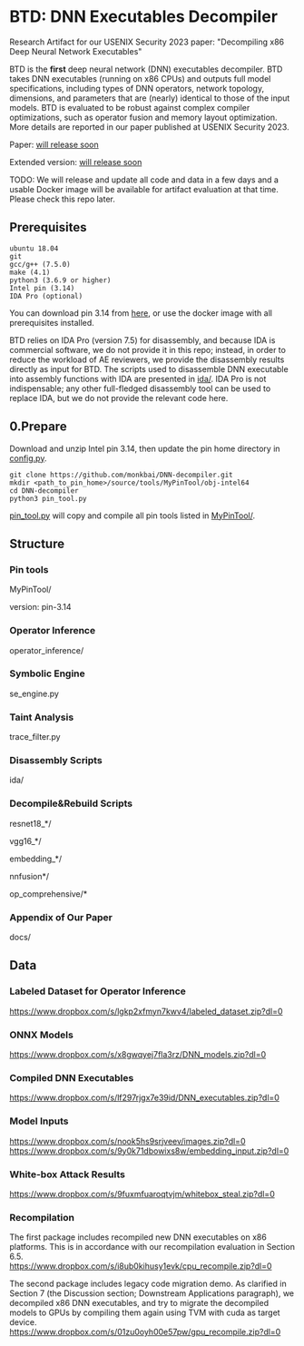 # BTD: DNN Executables Decompiler

Research Artifact for our USENIX Security 2023 paper: "Decompiling x86 Deep Neural Network Executables"

BTD is the **first** deep neural network (DNN) executables decompiler. BTD takes DNN executables (running on x86 CPUs) and outputs full model specifications, including types of DNN operators, network topology, dimensions, and parameters that are (nearly) identical to those of the input models. BTD is evaluated to be robust against complex compiler optimizations, such as operator fusion and memory layout optimization. More details are reported in our paper published at USENIX Security 2023.

Paper: [will release soon](README.md)

Extended version: [will release soon](README.md)

TODO: We will release and update all code and data in a few days and a usable Docker image will be available for artifact evaluation at that time. Please check this repo later.

## Prerequisites
```
ubuntu 18.04
git
gcc/g++ (7.5.0)
make (4.1)
python3 (3.6.9 or higher)
Intel pin (3.14) 
IDA Pro (optional)
```
You can download pin 3.14 from [here](https://www.intel.com/content/www/us/en/developer/articles/tool/pin-a-binary-instrumentation-tool-downloads.html), or use the docker image with all prerequisites installed.

BTD relies on IDA Pro (version 7.5) for disassembly, and because IDA is commercial software, we do not provide it in this repo; instead, in order to reduce the workload of AE reviewers, we provide the disassembly results directly as input for BTD. The scripts used to disassemble DNN executable into assembly functions with IDA are presented in [ida/](https://github.com/monkbai/DNN-decompiler/tree/master/ida). IDA Pro is not indispensable; any other full-fledged disassembly tool can be used to replace IDA, but we do not provide the relevant code here.

## 0.Prepare

Download and unzip Intel pin 3.14, then update the pin home directory in [config.py](https://github.com/monkbai/DNN-decompiler/blob/master/config.py#L3).

```
git clone https://github.com/monkbai/DNN-decompiler.git
mkdir <path_to_pin_home>/source/tools/MyPinTool/obj-intel64
cd DNN-decompiler
python3 pin_tool.py
```
[pin_tool.py](https://github.com/monkbai/DNN-decompiler/blob/master/pin_tools.py#L101) will copy and compile all pin tools listed in [MyPinTool/](https://github.com/monkbai/DNN-decompiler/tree/master/MyPinTool).

## Structure

### Pin tools
MyPinTool/

version: pin-3.14

### Operator Inference
operator_inference/

### Symbolic Engine
se_engine.py

### Taint Analysis
trace_filter.py

### Disassembly Scripts
ida/

### Decompile&Rebuild Scripts
resnet18_\*/  

vgg16_\*/  

embedding_\*/

nnfusion\*/

op_comprehensive/\*

### Appendix of Our Paper
docs/

## Data

### Labeled Dataset for Operator Inference
https://www.dropbox.com/s/lgkp2xfmyn7kwv4/labeled_dataset.zip?dl=0

### ONNX Models
https://www.dropbox.com/s/x8gwqyej7fla3rz/DNN_models.zip?dl=0

### Compiled DNN Executables
https://www.dropbox.com/s/lf297rjgx7e39id/DNN_executables.zip?dl=0

### Model Inputs
https://www.dropbox.com/s/nook5hs9srjveev/images.zip?dl=0  
https://www.dropbox.com/s/9y0k71dbowixs8w/embedding_input.zip?dl=0

### White-box Attack Results
https://www.dropbox.com/s/9fuxmfuaroqtvjm/whitebox_steal.zip?dl=0

### Recompilation
The first package includes recompiled new DNN executables on x86 platforms. This is in accordance with our recompilation evaluation in Section 6.5.  
https://www.dropbox.com/s/i8ub0kihusy1evk/cpu_recompile.zip?dl=0  

The second package includes legacy code migration demo. As clarified in Section 7 (the Discussion section; Downstream Applications paragraph), we decompiled x86 DNN executables, and try to migrate the decompiled models to GPUs by compiling them again using TVM with cuda as target device.  
https://www.dropbox.com/s/01zu0oyh00e57pw/gpu_recompile.zip?dl=0
